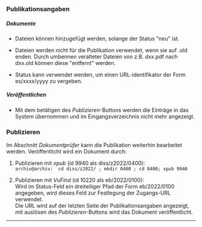 
### Publikationsangaben

##### Dokumente 

  * Dateien können hinzugefügt werden, solange der Status "neu" ist.

  * Dateien werden nicht für die Publikation verwendet, wenn sie auf .old
    enden. 
    Durch umbennen veralteter Dateien von z.B. dxx.pdf nach dxx.old können 
    diese "entfernt" werden.

  * Status kann verwendet werden, um einen URL-identifikator der 
    Form es/xxxx/yyyy zu vergeben.

##### Veröffentlichen 

  * Mit dem betätigen des *Publizieren*-Buttons werden die Einträge in das 
    System übernommen und im Eingangsverzeichnis nicht mehr angezeigt. 

### Publizieren

  Im Abschnitt *Dokumentprüfer* kann die Publikation weiterhin bearbeitet
  werden. Veröffentlicht wird ein Dokument durch:

  1. Publizieren mit *xpub* (id 9940 als diss/z2022/0400):  
    `archiv@archiv: 
     cd diss/z2022/ ; mkdir 0400 ; cd 0400; xpub 9940
    `

  2. Publizieren mit *VuFind* (id 10220 als eb/2022/0100):  
    Wird im Status-Feld ein dreiteiliger Pfad der Form eb/2022/0100
    angegeben, wird dieses Feld zur Festlegung der Zugangs-URL
    verwendet.  
    Die URL wird auf der letzten Seite der Publikationsangaben angezeigt,
    mit auslösen des *Publizieren*-Buttons wird das Dokument veröffentlicht.

--------------------------------------------------------------------------
